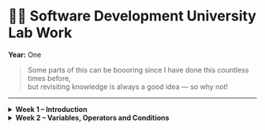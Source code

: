 # 🧑‍💻 Software Development University Lab Work

**Year:** One  

> Some parts of this can be boooring since I have done this countless times before,  
> but revisiting knowledge is always a good idea — so why not!

---

<details>
  <summary><b>Week 1 – Introduction</b></summary>
  General introduction to Python.
</details>

<details>
  <summary><b>Week 2 – Variables, Operators and Conditions</b></summary>
  
  - Understanding variables and data types  
  - Arithmetic and comparison operators  
  - Conditional statements (`if`, `elif`, `else`)  
  - Simple exercises and examples  

</details>
